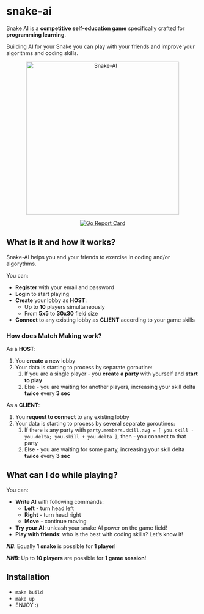 # snake-ai

Snake AI is a **competitive self-education game** specifically crafted for **programming learning**.

Building AI for your Snake you can play with your friends and improve your algorithms and coding skills.

<div align="center">
  <img class="logo" src="https://github.com/andreamper220/snakeai/assets/55195085/7d51c629-83d3-42b7-82eb-e25d3cf902ba" width="400px" alt="Snake-AI"/>
</div>

<div align="center">

[![Go Report Card](https://goreportcard.com/badge/github.com/andreamper220/snakeai)](https://goreportcard.com/report/github.com/andreamper220/snakeai)

</div>

## What is it and how it works?

Snake-AI helps you and your friends to exercise in coding and/or algorythms.

You can:
- **Register** with your email and password
- **Login** to start playing
- **Create** your lobby as **HOST**:
  - Up to **10** players simultaneously
  - From **5x5** to **30x30** field size
- **Connect** to any existing lobby as **CLIENT** according to your game skills

### How does Match Making work?

As a **HOST**:
1. You **create** a new lobby
2. Your data is starting to process by separate goroutine:
   1. If you are a single player - you **create a party** with yourself and **start to play**
   2. Else - you are waiting for another players, increasing your skill delta **twice** every **3 sec**

As a **CLIENT**:
1. You **request to connect** to any existing lobby
2. Your data is starting to process by several separate goroutines:
   1. If there is any party with `party.members.skill.avg = [ you.skill - you.delta; you.skill + you.delta ]`, then - you connect to that party
   2. Else - you are waiting for some party, increasing your skill delta **twice** every **3 sec**

## What can I do while playing?

You can:
- **Write AI** with following commands:
  - **Left** - turn head left
  - **Right** - turn head right
  - **Move** - continue moving
- **Try your AI**: unleash your snake AI power on the game field!
- **Play with friends**: who is the best with coding skills? Let's know it!

_**NB**_: Equally **1 snake** is possible for **1 player**!

_**NNB**_: Up to **10 players** are possible for **1 game session**!

## Installation

- `make build`
- `make up`
- ENJOY :)

